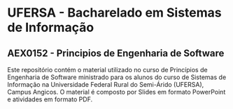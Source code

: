 # UFERSA - Bacharelado em Sistemas de Informação

## AEX0152 - Principios de Engenharia de Software

Este repositório contém o material utilizado no curso de Princípios de Engenharia de Software ministrado para os alunos do curso de Sistemas de Informação na Universidade Federal Rural do Semi-Árido (UFERSA), Campus Angicos. O material é composto por Slides em formato PowerPoint e atividades em formato PDF. 
